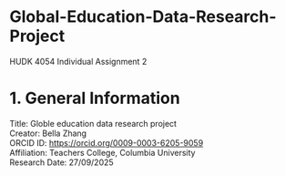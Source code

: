 # Global-Education-Data-Research-Project
HUDK 4054 Individual Assignment 2
# 1. General Information
Title: Globle education data research project  
Creator: Bella Zhang  
ORCID ID: https://orcid.org/0009-0003-6205-9059  
Affiliation: Teachers College, Columbia University  
Research Date: 27/09/2025  

